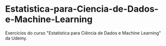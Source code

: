 # Estatistica-para-Ciencia-de-Dados-e-Machine-Learning
Exercícios do curso "Estatistica para Ciência de Dados e Machine Learning" da Udemy.
